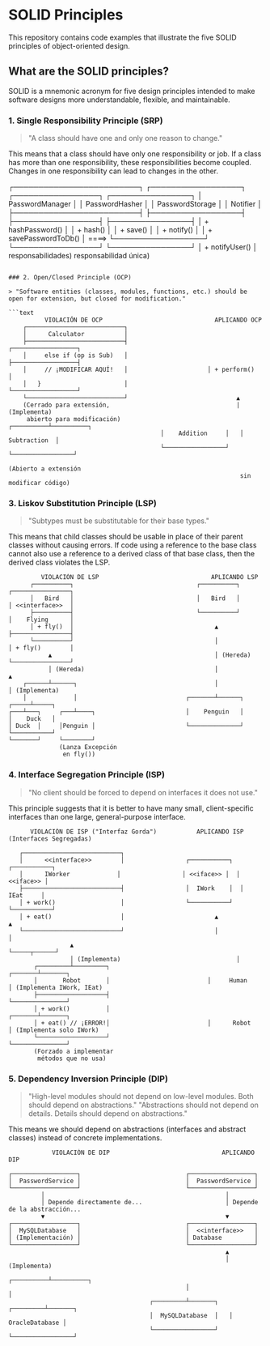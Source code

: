 # SOLID Principles

This repository contains code examples that illustrate the five SOLID principles of object-oriented design.

## What are the SOLID principles?

SOLID is a mnemonic acronym for five design principles intended to make software designs more understandable, flexible, and maintainable.

### 1. Single Responsibility Principle (SRP)

> "A class should have one and only one reason to change."

This means that a class should have only one responsibility or job. If a class has more than one responsibility, these responsibilities become coupled. Changes in one responsibility can lead to changes in the other.

┌─────────────────────────┐           ┌──────────────────┐ ┌─────────────────┐ ┌────────────────┐
│     PasswordManager     │           │  PasswordHasher  │ │ PasswordStorage │ │    Notifier    │
├─────────────────────────┤           ├──────────────────┤ ├─────────────────┤ ├────────────────┤
│ + hashPassword()        │           │ + hash()         │ │ + save()        │ │ + notify()     │
│ + savePasswordToDb()    │   ====>   └──────────────────┘ └─────────────────┘ └────────────────┘
│ + notifyUser()          │
 responsabilidades)                   responsabilidad única)
```

### 2. Open/Closed Principle (OCP)

> "Software entities (classes, modules, functions, etc.) should be open for extension, but closed for modification."

```text
          VIOLACIÓN DE OCP                               APLICANDO OCP
    ┌───────────────────────────┐
    │      Calculator           │
    ├───────────────────────────┤                      ┌──────────────────┐
    │     else if (op is Sub)   │                      ├──────────────────┤
    │     // ¡MODIFICAR AQUÍ!   │                      │ + perform()      │
    │   }                       │                      └──────────────────┘
    └───────────────────────────┘                              ▲
    (Cerrado para extensión,                                   | (Implementa)
     abierto para modificación)                     ┌──────────┴──────────┐
                                          │    Addition     │   │  Subtraction  │
                                          └─────────────────┘   └─────────────────┘
                                                               (Abierto a extensión
                                                                sin modificar código)
```

### 3. Liskov Substitution Principle (LSP)

> "Subtypes must be substitutable for their base types."

This means that child classes should be usable in place of their parent classes without causing errors. If code using a reference to the base class cannot also use a reference to a derived class of that base class, then the derived class violates the LSP.

```text
         VIOLACIÓN DE LSP                               APLICANDO LSP
      ┌──────────┐                                  ┌──────────┐       ┌────────────────┐
      │   Bird   │                                  │   Bird   │       │ <<interface>>  │
      ├──────────┤                                  └──────────┘       │    Flying      │
      │ + fly()  │                                       ▲             ├────────────────┤
      └──────────┘                                       │             │ + fly()        │
           ▲                                             │ (Hereda)    └────────────────┘
           │ (Hereda)                                    │                      ▲
    ┌──────┴──────┐                                      │                      │ (Implementa)
    │             │                              ┌───────┴──────┐         ┌─────┴─────┐
┌───┴───┐     ┌───┴────┐                         │    Penguin   │         │    Duck   │
│ Duck  │     │Penguin │                         └──────────────┘         └───────────┘
└───────┘     └────────┘
              (Lanza Excepción
               en fly())
```

### 4. Interface Segregation Principle (ISP)

> "No client should be forced to depend on interfaces it does not use."

This principle suggests that it is better to have many small, client-specific interfaces than one large, general-purpose interface.

```text
      VIOLACIÓN DE ISP ("Interfaz Gorda")           APLICANDO ISP (Interfaces Segregadas)

   ┌───────────────────────────┐
   │      <<interface>>        │                 ┌───────────┐  ┌───────────┐
   │      IWorker             │                 │ <<iface>> │  │ <<iface>> │
   ├───────────────────────────┤                 │  IWork    │  │  IEat     │
   │ + work()                  │                 └───────────┘  └───────────┘
   │ + eat()                   │                         ▲            ▲
   └───────────────────────────┘                         │            │
                 ▲                                       └─────┬──────┘
                 │ (Implementa)                                │
       ┌─────────┴─────────┐                           ┌───────┴───────┐
       │       Robot       │                           │     Human     │ (Implementa IWork, IEat)
       ├───────────────────┤                           └───────────────┘
       │ + work()          │                           ┌───────┴───────┐
       │ + eat() // ¡ERROR!│                           │      Robot    │ (Implementa solo IWork)
       └───────────────────┘                           └───────────────┘
       (Forzado a implementar
        métodos que no usa)
```

### 5. Dependency Inversion Principle (DIP)

> "High-level modules should not depend on low-level modules. Both should depend on abstractions."
> "Abstractions should not depend on details. Details should depend on abstractions."

This means we should depend on abstractions (interfaces and abstract classes) instead of concrete implementations.

```text
            VIOLACIÓN DE DIP                               APLICANDO DIP

┌──────────────────┐                             ┌──────────────────┐
│  PasswordService │                             │  PasswordService │
└──────────────────┘                             └──────────────────┘
         │                                                  │
         │ Depende directamente de...                       │ Depende de la abstracción...
         ▼                                                  ▼
┌──────────────────┐                             ┌──────────────────┐
│  MySQLDatabase   │                             │  <<interface>>   │
│ (Implementación) │                             │ Database         │
└──────────────────┘                             └──────────────────┘
                                                            ▲
                                                            │ (Implementa)
                                                 ┌──────────┴──────────┐
                                                 │                     │
                                       ┌─────────┴───────┐   ┌─────────┴───────┐
                                       │  MySQLDatabase  │   │  OracleDatabase │
                                       └─────────────────┘   └─────────────────┘
```
